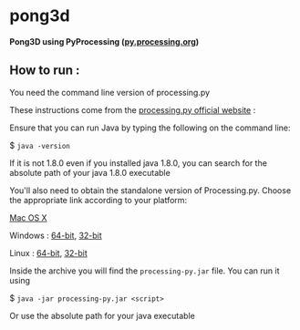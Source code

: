 # pong3d

#### Pong3D using PyProcessing ([py.processing.org](https://py.processing.org))

## How to run :

You need the command line version of processing.py

These instructions come from the [processing.py official website](https://py.processing.org/tutorials/command-line/) :
 
Ensure that you can run Java by typing the following on the command line:

$ `java -version`

If it is not 1.8.0 even if you installed java 1.8.0, you can search for the absolute path of your java 1.8.0 executable

You'll also need to obtain the standalone version of Processing.py. Choose the appropriate link according to your platform:

[Mac OS X](http://py.processing.org/processing.py-macosx.tgz)

Windows : [64-bit](http://py.processing.org/processing.py-windows64.zip), [32-bit](http://py.processing.org/processing.py-windows32.zip)

Linux : [64-bit](http://py.processing.org/processing.py-linux64.tgz), [32-bit](http://py.processing.org/processing.py-linux32.tgz)

Inside the archive you will find the `processing-py.jar` file. You can run it using

$ `java -jar processing-py.jar <script>`

Or use the absolute path for your java executable
